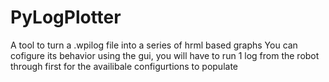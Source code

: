 # PyLogPlotter
<p>A tool to turn a .wpilog file into a series of hrml based graphs
You can cofigure its behavior using the gui, you will have to run 1 log from the robot through first for the availibale configurtions to populate
